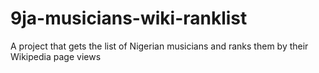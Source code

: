 # 9ja-musicians-wiki-ranklist
A project that gets the list of Nigerian musicians and ranks them by their Wikipedia page views
